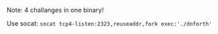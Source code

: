 Note: 4 challanges in one binary!

Use socat:
`socat tcp4-listen:2323,reuseaddr,fork exec:'./dnforth'`
